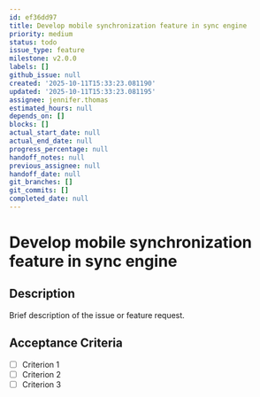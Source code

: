 ```yaml
---
id: ef36dd97
title: Develop mobile synchronization feature in sync engine
priority: medium
status: todo
issue_type: feature
milestone: v2.0.0
labels: []
github_issue: null
created: '2025-10-11T15:33:23.081190'
updated: '2025-10-11T15:33:23.081195'
assignee: jennifer.thomas
estimated_hours: null
depends_on: []
blocks: []
actual_start_date: null
actual_end_date: null
progress_percentage: null
handoff_notes: null
previous_assignee: null
handoff_date: null
git_branches: []
git_commits: []
completed_date: null
---
```


# Develop mobile synchronization feature in sync engine

## Description

Brief description of the issue or feature request.

## Acceptance Criteria

- [ ] Criterion 1
- [ ] Criterion 2
- [ ] Criterion 3